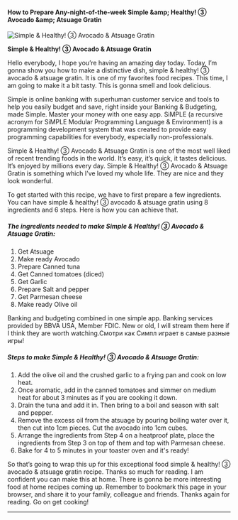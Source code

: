             

#### How to Prepare Any-night-of-the-week Simple &amp;amp; Healthy! ③ Avocado &amp;amp; Atsuage Gratin

![Simple &amp; Healthy! ③ Avocado &amp; Atsuage Gratin](https://img-global.cpcdn.com/recipes/6070541464109056/751x532cq70/simple-healthy-%e2%91%a2-avocado-atsuage-gratin-recipe-main-photo.jpg)

**Simple &amp; Healthy! ③ Avocado &amp; Atsuage Gratin**

Hello everybody, I hope you’re having an amazing day today. Today, I’m gonna show you how to make a distinctive dish, simple & healthy! ③ avocado & atsuage gratin. It is one of my favorites food recipes. This time, I am going to make it a bit tasty. This is gonna smell and look delicious.

Simple is online banking with superhuman customer service and tools to help you easily budget and save, right inside your Banking & Budgeting, made Simple. Master your money with one easy app. SiMPLE (a recursive acronym for SiMPLE Modular Programming Language & Environment) is a programming development system that was created to provide easy programming capabilities for everybody, especially non-professionals.

Simple & Healthy! ③ Avocado & Atsuage Gratin is one of the most well liked of recent trending foods in the world. It’s easy, it’s quick, it tastes delicious. It’s enjoyed by millions every day. Simple & Healthy! ③ Avocado & Atsuage Gratin is something which I’ve loved my whole life. They are nice and they look wonderful.

To get started with this recipe, we have to first prepare a few ingredients. You can have simple & healthy! ③ avocado & atsuage gratin using 8 ingredients and 6 steps. Here is how you can achieve that.

##### The ingredients needed to make Simple & Healthy! ③ Avocado & Atsuage Gratin:

1.  Get Atsuage
2.  Make ready Avocado
3.  Prepare Canned tuna
4.  Get Canned tomatoes (diced)
5.  Get Garlic
6.  Prepare Salt and pepper
7.  Get Parmesan cheese
8.  Make ready Olive oil

Banking and budgeting combined in one simple app. Banking services provided by BBVA USA, Member FDIC. New or old, I will stream them here if I think they are worth watching.Смотри как Симпл играет в самые разные игры!

##### Steps to make Simple & Healthy! ③ Avocado & Atsuage Gratin:

1.  Add the olive oil and the crushed garlic to a frying pan and cook on low heat.
2.  Once aromatic, add in the canned tomatoes and simmer on medium heat for about 3 minutes as if you are cooking it down.
3.  Drain the tuna and add it in. Then bring to a boil and season with salt and pepper.
4.  Remove the excess oil from the atsuage by pouring boiling water over it, then cut into 1cm pieces. Cut the avocado into 1cm cubes.
5.  Arrange the ingredients from Step 4 on a heatproof plate, place the ingredients from Step 3 on top of them and top with Parmesan cheese.
6.  Bake for 4 to 5 minutes in your toaster oven and it's ready!

So that’s going to wrap this up for this exceptional food simple & healthy! ③ avocado & atsuage gratin recipe. Thanks so much for reading. I am confident you can make this at home. There is gonna be more interesting food at home recipes coming up. Remember to bookmark this page in your browser, and share it to your family, colleague and friends. Thanks again for reading. Go on get cooking!

* * *